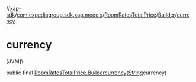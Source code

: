 //[xap-sdk](../../../../index.md)/[com.expediagroup.sdk.xap.models](../../index.md)/[RoomRatesTotalPrice](../index.md)/[Builder](index.md)/[currency](currency.md)

# currency

[JVM]\

public final [RoomRatesTotalPrice.Builder](index.md)[currency](currency.md)([String](https://docs.oracle.com/javase/8/docs/api/java/lang/String.html)currency)
